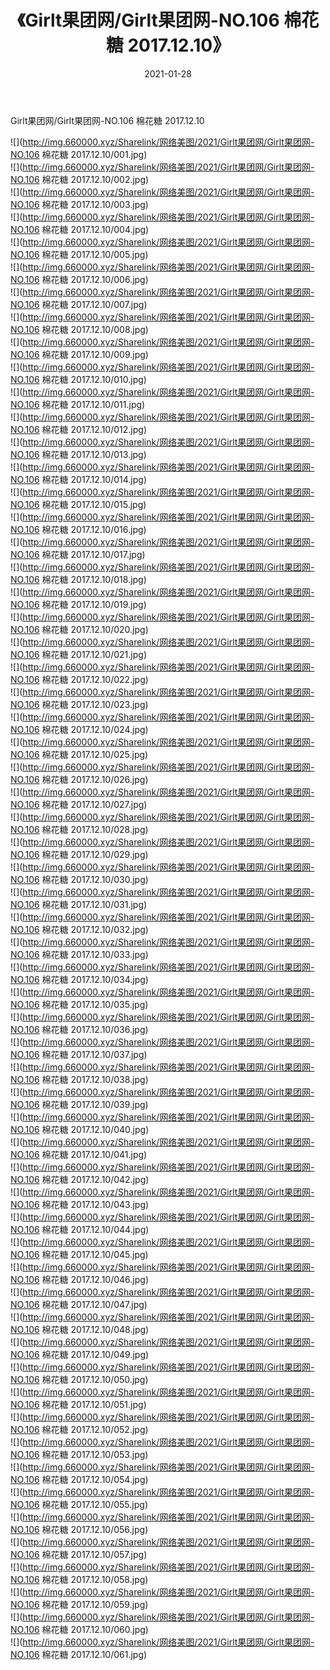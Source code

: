 ﻿---
layout: post
title:  《Girlt果团网/Girlt果团网-NO.106 棉花糖 2017.12.10》
date:   2021-01-28
img: http://img.660000.xyz/Sharelink/网络美图/2021/Girlt果团网/Girlt果团网-NO.106 棉花糖 2017.12.10/000.jpg
categories: [美女, 清纯, 唯美]
---

Girlt果团网/Girlt果团网-NO.106 棉花糖 2017.12.10

 ![](http://img.660000.xyz/Sharelink/网络美图/2021/Girlt果团网/Girlt果团网-NO.106 棉花糖 2017.12.10/001.jpg) <br>![](http://img.660000.xyz/Sharelink/网络美图/2021/Girlt果团网/Girlt果团网-NO.106 棉花糖 2017.12.10/002.jpg) <br>![](http://img.660000.xyz/Sharelink/网络美图/2021/Girlt果团网/Girlt果团网-NO.106 棉花糖 2017.12.10/003.jpg) <br>![](http://img.660000.xyz/Sharelink/网络美图/2021/Girlt果团网/Girlt果团网-NO.106 棉花糖 2017.12.10/004.jpg) <br>![](http://img.660000.xyz/Sharelink/网络美图/2021/Girlt果团网/Girlt果团网-NO.106 棉花糖 2017.12.10/005.jpg) <br>![](http://img.660000.xyz/Sharelink/网络美图/2021/Girlt果团网/Girlt果团网-NO.106 棉花糖 2017.12.10/006.jpg) <br>![](http://img.660000.xyz/Sharelink/网络美图/2021/Girlt果团网/Girlt果团网-NO.106 棉花糖 2017.12.10/007.jpg) <br>![](http://img.660000.xyz/Sharelink/网络美图/2021/Girlt果团网/Girlt果团网-NO.106 棉花糖 2017.12.10/008.jpg) <br>![](http://img.660000.xyz/Sharelink/网络美图/2021/Girlt果团网/Girlt果团网-NO.106 棉花糖 2017.12.10/009.jpg) <br>![](http://img.660000.xyz/Sharelink/网络美图/2021/Girlt果团网/Girlt果团网-NO.106 棉花糖 2017.12.10/010.jpg) <br>![](http://img.660000.xyz/Sharelink/网络美图/2021/Girlt果团网/Girlt果团网-NO.106 棉花糖 2017.12.10/011.jpg) <br>![](http://img.660000.xyz/Sharelink/网络美图/2021/Girlt果团网/Girlt果团网-NO.106 棉花糖 2017.12.10/012.jpg) <br>![](http://img.660000.xyz/Sharelink/网络美图/2021/Girlt果团网/Girlt果团网-NO.106 棉花糖 2017.12.10/013.jpg) <br>![](http://img.660000.xyz/Sharelink/网络美图/2021/Girlt果团网/Girlt果团网-NO.106 棉花糖 2017.12.10/014.jpg) <br>![](http://img.660000.xyz/Sharelink/网络美图/2021/Girlt果团网/Girlt果团网-NO.106 棉花糖 2017.12.10/015.jpg) <br>![](http://img.660000.xyz/Sharelink/网络美图/2021/Girlt果团网/Girlt果团网-NO.106 棉花糖 2017.12.10/016.jpg) <br>![](http://img.660000.xyz/Sharelink/网络美图/2021/Girlt果团网/Girlt果团网-NO.106 棉花糖 2017.12.10/017.jpg) <br>![](http://img.660000.xyz/Sharelink/网络美图/2021/Girlt果团网/Girlt果团网-NO.106 棉花糖 2017.12.10/018.jpg) <br>![](http://img.660000.xyz/Sharelink/网络美图/2021/Girlt果团网/Girlt果团网-NO.106 棉花糖 2017.12.10/019.jpg) <br>![](http://img.660000.xyz/Sharelink/网络美图/2021/Girlt果团网/Girlt果团网-NO.106 棉花糖 2017.12.10/020.jpg) <br>![](http://img.660000.xyz/Sharelink/网络美图/2021/Girlt果团网/Girlt果团网-NO.106 棉花糖 2017.12.10/021.jpg) <br>![](http://img.660000.xyz/Sharelink/网络美图/2021/Girlt果团网/Girlt果团网-NO.106 棉花糖 2017.12.10/022.jpg) <br>![](http://img.660000.xyz/Sharelink/网络美图/2021/Girlt果团网/Girlt果团网-NO.106 棉花糖 2017.12.10/023.jpg) <br>![](http://img.660000.xyz/Sharelink/网络美图/2021/Girlt果团网/Girlt果团网-NO.106 棉花糖 2017.12.10/024.jpg) <br>![](http://img.660000.xyz/Sharelink/网络美图/2021/Girlt果团网/Girlt果团网-NO.106 棉花糖 2017.12.10/025.jpg) <br>![](http://img.660000.xyz/Sharelink/网络美图/2021/Girlt果团网/Girlt果团网-NO.106 棉花糖 2017.12.10/026.jpg) <br>![](http://img.660000.xyz/Sharelink/网络美图/2021/Girlt果团网/Girlt果团网-NO.106 棉花糖 2017.12.10/027.jpg) <br>![](http://img.660000.xyz/Sharelink/网络美图/2021/Girlt果团网/Girlt果团网-NO.106 棉花糖 2017.12.10/028.jpg) <br>![](http://img.660000.xyz/Sharelink/网络美图/2021/Girlt果团网/Girlt果团网-NO.106 棉花糖 2017.12.10/029.jpg) <br>![](http://img.660000.xyz/Sharelink/网络美图/2021/Girlt果团网/Girlt果团网-NO.106 棉花糖 2017.12.10/030.jpg) <br>![](http://img.660000.xyz/Sharelink/网络美图/2021/Girlt果团网/Girlt果团网-NO.106 棉花糖 2017.12.10/031.jpg) <br>![](http://img.660000.xyz/Sharelink/网络美图/2021/Girlt果团网/Girlt果团网-NO.106 棉花糖 2017.12.10/032.jpg) <br>![](http://img.660000.xyz/Sharelink/网络美图/2021/Girlt果团网/Girlt果团网-NO.106 棉花糖 2017.12.10/033.jpg) <br>![](http://img.660000.xyz/Sharelink/网络美图/2021/Girlt果团网/Girlt果团网-NO.106 棉花糖 2017.12.10/034.jpg) <br>![](http://img.660000.xyz/Sharelink/网络美图/2021/Girlt果团网/Girlt果团网-NO.106 棉花糖 2017.12.10/035.jpg) <br>![](http://img.660000.xyz/Sharelink/网络美图/2021/Girlt果团网/Girlt果团网-NO.106 棉花糖 2017.12.10/036.jpg) <br>![](http://img.660000.xyz/Sharelink/网络美图/2021/Girlt果团网/Girlt果团网-NO.106 棉花糖 2017.12.10/037.jpg) <br>![](http://img.660000.xyz/Sharelink/网络美图/2021/Girlt果团网/Girlt果团网-NO.106 棉花糖 2017.12.10/038.jpg) <br>![](http://img.660000.xyz/Sharelink/网络美图/2021/Girlt果团网/Girlt果团网-NO.106 棉花糖 2017.12.10/039.jpg) <br>![](http://img.660000.xyz/Sharelink/网络美图/2021/Girlt果团网/Girlt果团网-NO.106 棉花糖 2017.12.10/040.jpg) <br>![](http://img.660000.xyz/Sharelink/网络美图/2021/Girlt果团网/Girlt果团网-NO.106 棉花糖 2017.12.10/041.jpg) <br>![](http://img.660000.xyz/Sharelink/网络美图/2021/Girlt果团网/Girlt果团网-NO.106 棉花糖 2017.12.10/042.jpg) <br>![](http://img.660000.xyz/Sharelink/网络美图/2021/Girlt果团网/Girlt果团网-NO.106 棉花糖 2017.12.10/043.jpg) <br>![](http://img.660000.xyz/Sharelink/网络美图/2021/Girlt果团网/Girlt果团网-NO.106 棉花糖 2017.12.10/044.jpg) <br>![](http://img.660000.xyz/Sharelink/网络美图/2021/Girlt果团网/Girlt果团网-NO.106 棉花糖 2017.12.10/045.jpg) <br>![](http://img.660000.xyz/Sharelink/网络美图/2021/Girlt果团网/Girlt果团网-NO.106 棉花糖 2017.12.10/046.jpg) <br>![](http://img.660000.xyz/Sharelink/网络美图/2021/Girlt果团网/Girlt果团网-NO.106 棉花糖 2017.12.10/047.jpg) <br>![](http://img.660000.xyz/Sharelink/网络美图/2021/Girlt果团网/Girlt果团网-NO.106 棉花糖 2017.12.10/048.jpg) <br>![](http://img.660000.xyz/Sharelink/网络美图/2021/Girlt果团网/Girlt果团网-NO.106 棉花糖 2017.12.10/049.jpg) <br>![](http://img.660000.xyz/Sharelink/网络美图/2021/Girlt果团网/Girlt果团网-NO.106 棉花糖 2017.12.10/050.jpg) <br>![](http://img.660000.xyz/Sharelink/网络美图/2021/Girlt果团网/Girlt果团网-NO.106 棉花糖 2017.12.10/051.jpg) <br>![](http://img.660000.xyz/Sharelink/网络美图/2021/Girlt果团网/Girlt果团网-NO.106 棉花糖 2017.12.10/052.jpg) <br>![](http://img.660000.xyz/Sharelink/网络美图/2021/Girlt果团网/Girlt果团网-NO.106 棉花糖 2017.12.10/053.jpg) <br>![](http://img.660000.xyz/Sharelink/网络美图/2021/Girlt果团网/Girlt果团网-NO.106 棉花糖 2017.12.10/054.jpg) <br>![](http://img.660000.xyz/Sharelink/网络美图/2021/Girlt果团网/Girlt果团网-NO.106 棉花糖 2017.12.10/055.jpg) <br>![](http://img.660000.xyz/Sharelink/网络美图/2021/Girlt果团网/Girlt果团网-NO.106 棉花糖 2017.12.10/056.jpg) <br>![](http://img.660000.xyz/Sharelink/网络美图/2021/Girlt果团网/Girlt果团网-NO.106 棉花糖 2017.12.10/057.jpg) <br>![](http://img.660000.xyz/Sharelink/网络美图/2021/Girlt果团网/Girlt果团网-NO.106 棉花糖 2017.12.10/058.jpg) <br>![](http://img.660000.xyz/Sharelink/网络美图/2021/Girlt果团网/Girlt果团网-NO.106 棉花糖 2017.12.10/059.jpg) <br>![](http://img.660000.xyz/Sharelink/网络美图/2021/Girlt果团网/Girlt果团网-NO.106 棉花糖 2017.12.10/060.jpg) <br>![](http://img.660000.xyz/Sharelink/网络美图/2021/Girlt果团网/Girlt果团网-NO.106 棉花糖 2017.12.10/061.jpg) <br>
